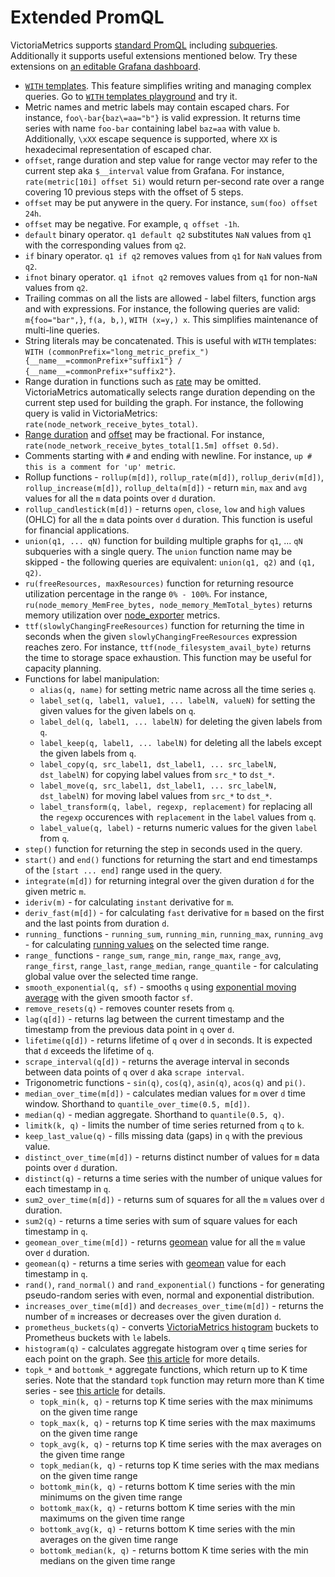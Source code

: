 # Extended PromQL

VictoriaMetrics supports [standard PromQL](https://prometheus.io/docs/prometheus/latest/querying/basics/)
including [subqueries](https://prometheus.io/blog/2019/01/28/subquery-support/).
Additionally it supports useful extensions mentioned below.
Try these extensions on [an editable Grafana dashboard](http://play-grafana.victoriametrics.com:3000/d/4ome8yJmz/node-exporter-on-victoriametrics-demo).

- [`WITH` templates](https://play.victoriametrics.com/promql/expand-with-exprs). This feature simplifies writing and managing complex queries. Go to [`WITH` templates playground](https://victoriametrics.com/promql/expand-with-exprs) and try it.
- Metric names and metric labels may contain escaped chars. For instance, `foo\-bar{baz\=aa="b"}` is valid expression. It returns time series with name `foo-bar` containing label `baz=aa` with value `b`. Additionally, `\xXX` escape sequence is supported, where `XX` is hexadecimal representation of escaped char.
- `offset`, range duration and step value for range vector may refer to the current step aka `$__interval` value from Grafana.
  For instance, `rate(metric[10i] offset 5i)` would return per-second rate over a range covering 10 previous steps with the offset of 5 steps.
- `offset` may be put anywere in the query. For instance, `sum(foo) offset 24h`.
- `offset` may be negative. For example, `q offset -1h`.
- `default` binary operator. `q1 default q2` substitutes `NaN` values from `q1` with the corresponding values from `q2`.
- `if` binary operator. `q1 if q2` removes values from `q1` for `NaN` values from `q2`.
- `ifnot` binary operator. `q1 ifnot q2` removes values from `q1` for non-`NaN` values from `q2`.
- Trailing commas on all the lists are allowed - label filters, function args and with expressions. For instance, the following queries are valid: `m{foo="bar",}`, `f(a, b,)`, `WITH (x=y,) x`. This simplifies maintenance of multi-line queries.
- String literals may be concatenated. This is useful with `WITH` templates: `WITH (commonPrefix="long_metric_prefix_") {__name__=commonPrefix+"suffix1"} / {__name__=commonPrefix+"suffix2"}`.
- Range duration in functions such as [rate](https://prometheus.io/docs/prometheus/latest/querying/functions/#rate()) may be omitted. VictoriaMetrics automatically selects range duration depending on the current step used for building the graph. For instance, the following query is valid in VictoriaMetrics: `rate(node_network_receive_bytes_total)`.
- [Range duration](https://prometheus.io/docs/prometheus/latest/querying/basics/#range-vector-selectors) and [offset](https://prometheus.io/docs/prometheus/latest/querying/basics/#offset-modifier) may be fractional. For instance, `rate(node_network_receive_bytes_total[1.5m] offset 0.5d)`.
- Comments starting with `#` and ending with newline. For instance, `up # this is a comment for 'up' metric`.
- Rollup functions - `rollup(m[d])`, `rollup_rate(m[d])`, `rollup_deriv(m[d])`, `rollup_increase(m[d])`, `rollup_delta(m[d])` - return `min`, `max` and `avg`
  values for all the `m` data points over `d` duration.
- `rollup_candlestick(m[d])` - returns `open`, `close`, `low` and `high` values (OHLC) for all the `m` data points over `d` duration. This function is useful for financial applications.
- `union(q1, ... qN)` function for building multiple graphs for `q1`, ... `qN` subqueries with a single query. The `union` function name may be skipped -
  the following queries are equivalent: `union(q1, q2)` and `(q1, q2)`.
- `ru(freeResources, maxResources)` function for returning resource utilization percentage in the range `0% - 100%`. For instance, `ru(node_memory_MemFree_bytes, node_memory_MemTotal_bytes)` returns memory utilization over [node_exporter](https://github.com/prometheus/node_exporter) metrics.
- `ttf(slowlyChangingFreeResources)` function for returning the time in seconds when the given `slowlyChangingFreeResources` expression reaches zero. For instance, `ttf(node_filesystem_avail_byte)` returns the time to storage space exhaustion. This function may be useful for capacity planning.
- Functions for label manipulation:
  - `alias(q, name)` for setting metric name across all the time series `q`.
  - `label_set(q, label1, value1, ... labelN, valueN)` for setting the given values for the given labels on `q`.
  - `label_del(q, label1, ... labelN)` for deleting the given labels from `q`.
  - `label_keep(q, label1, ... labelN)` for deleting all the labels except the given labels from `q`.
  - `label_copy(q, src_label1, dst_label1, ... src_labelN, dst_labelN)` for copying label values from `src_*` to `dst_*`.
  - `label_move(q, src_label1, dst_label1, ... src_labelN, dst_labelN)` for moving label values from `src_*` to `dst_*`.
  - `label_transform(q, label, regexp, replacement)` for replacing all the `regexp` occurences with `replacement` in the `label` values from `q`.
  - `label_value(q, label)` - returns numeric values for the given `label` from `q`.
- `step()` function for returning the step in seconds used in the query.
- `start()` and `end()` functions for returning the start and end timestamps of the `[start ... end]` range used in the query.
- `integrate(m[d])` for returning integral over the given duration `d` for the given metric `m`.
- `ideriv(m)` - for calculating `instant` derivative for `m`.
- `deriv_fast(m[d])` - for calculating `fast` derivative for `m` based on the first and the last points from duration `d`.
- `running_` functions - `running_sum`, `running_min`, `running_max`, `running_avg` - for calculating [running values](https://en.wikipedia.org/wiki/Running_total) on the selected time range.
- `range_` functions - `range_sum`, `range_min`, `range_max`, `range_avg`, `range_first`, `range_last`, `range_median`, `range_quantile` - for calculating global value over the selected time range.
- `smooth_exponential(q, sf)` - smooths `q` using [exponential moving average](https://en.wikipedia.org/wiki/Moving_average#Exponential_moving_average) with the given smooth factor `sf`.
- `remove_resets(q)` - removes counter resets from `q`.
- `lag(q[d])` - returns lag between the current timestamp and the timestamp from the previous data point in `q` over `d`.
- `lifetime(q[d])` - returns lifetime of `q` over `d` in seconds. It is expected that `d` exceeds the lifetime of `q`.
- `scrape_interval(q[d])` - returns the average interval in seconds between data points of `q` over `d` aka `scrape interval`.
- Trigonometric functions - `sin(q)`, `cos(q)`, `asin(q)`, `acos(q)` and `pi()`.
- `median_over_time(m[d])` - calculates median values for `m` over `d` time window. Shorthand to `quantile_over_time(0.5, m[d])`.
- `median(q)` - median aggregate. Shorthand to `quantile(0.5, q)`.
- `limitk(k, q)` - limits the number of time series returned from `q` to `k`.
- `keep_last_value(q)` - fills missing data (gaps) in `q` with the previous value.
- `distinct_over_time(m[d])` - returns distinct number of values for `m` data points over `d` duration.
- `distinct(q)` - returns a time series with the number of unique values for each timestamp in `q`.
- `sum2_over_time(m[d])` - returns sum of squares for all the `m` values over `d` duration.
- `sum2(q)` - returns a time series with sum of square values for each timestamp in `q`.
- `geomean_over_time(m[d])` - returns [geomean](https://en.wikipedia.org/wiki/Geometric_mean) value for all the `m` value over `d` duration.
- `geomean(q)` - returns a time series with [geomean](https://en.wikipedia.org/wiki/Geometric_mean) value for each timestamp in `q`.
- `rand()`, `rand_normal()` and `rand_exponential()` functions - for generating pseudo-random series with even, normal and exponential distribution.
- `increases_over_time(m[d])` and `decreases_over_time(m[d])` - returns the number of `m` increases or decreases over the given duration `d`.
- `prometheus_buckets(q)` - converts [VictoriaMetrics histogram](https://godoc.org/github.com/VictoriaMetrics/metrics#Histogram) buckets to Prometheus buckets with `le` labels.
- `histogram(q)` - calculates aggregate histogram over `q` time series for each point on the graph. See [this article](https://medium.com/@valyala/improving-histogram-usability-for-prometheus-and-grafana-bc7e5df0e350) for more details.
- `topk_*` and `bottomk_*` aggregate functions, which return up to K time series. Note that the standard `topk` function may return more than K time series -
   see [this article](https://www.robustperception.io/graph-top-n-time-series-in-grafana) for details.
   - `topk_min(k, q)` - returns top K time series with the max minimums on the given time range
   - `topk_max(k, q)` - returns top K time series with the max maximums on the given time range
   - `topk_avg(k, q)` - returns top K time series with the max averages on the given time range
   - `topk_median(k, q)` - returns top K time series with the max medians on the given time range
   - `bottomk_min(k, q)` - returns bottom K time series with the min minimums on the given time range
   - `bottomk_max(k, q)` - returns bottom K time series with the min maximums on the given time range
   - `bottomk_avg(k, q)` - returns bottom K time series with the min averages on the given time range
   - `bottomk_median(k, q)` - returns bottom K time series with the min medians on the given time range
